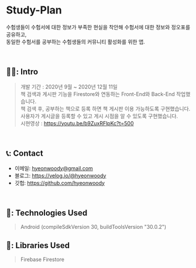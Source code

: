 # Study-Plan
수험생들이 수험서에 대한 정보가 부족한 현실을 착안해 수험서에 대한 정보와 정오표를 공유하고,
</br>
동일한 수험서를 공부하는 수험생들의 커뮤니티 활성화를 위한 앱.

</br>

## 🧑‍💻: Intro
>개발 기간 : 2020년 9월 ~ 2020년 12월 11일
></br>
>책 검색과 게시판 기능을 Firestore와 연동하는 Front-End와 Back-End 작업했습니다.
></br>
>책 검색 후, 공부하는 책으로 등록 하면 책 게시판 이용 가능하도록 구현했습니다.
></br>
>사용자가 게시글을 등록할 수 있고 게시 시점을 알 수 있도록 구현했습니다.
></br>
>시현영상 : https://youtu.be/b9ZuxRFlpKc?t=500
</br>

## 📞: Contact
- 이메일: hyeonwoody@gmail.com
- 블로그: https://velog.io/@hyeonwoody
- 깃헙: https://github.com/hyeonwoody

</br>

## 🧱: Technologies Used
>Android (compileSdkVersion 30, buildToolsVersion "30.0.2")
>

## 📖: Libraries Used
>Firebase Firestore
